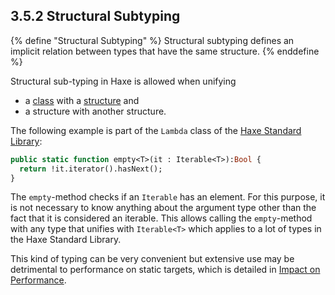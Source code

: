 ## 3.5.2 Structural Subtyping

{% define "Structural Subtyping" %}
Structural subtyping defines an implicit relation between types that have the same structure.
{% enddefine %}

Structural sub-typing in Haxe is allowed when unifying

* a [class](types-class-instance.md) with a [structure](types-anonymous-structure.md) and
* a structure with another structure.

The following example is part of the `Lambda` class of the [Haxe Standard Library](std.md):

```haxe
public static function empty<T>(it : Iterable<T>):Bool {
  return !it.iterator().hasNext();
}
```
The `empty`-method checks if an `Iterable` has an element. For this purpose, it is not necessary to know anything about the argument type other than the fact that it is considered an iterable. This allows calling the `empty`-method with any type that unifies with `Iterable<T>` which applies to a lot of types in the Haxe Standard Library.

This kind of typing can be very convenient but extensive use may be detrimental to performance on static targets, which  is detailed in [Impact on Performance](types-structure-performance.md).

